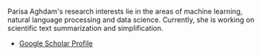 Parisa Aghdam's research interests lie in the areas of machine learning, natural language processing and data science. Currently, she is working on scientific text summarization and simplification. 
- [Google Scholar Profile](https://scholar.google.co.jp/citations?user=nrziMsQAAAAJ&hl=en)
